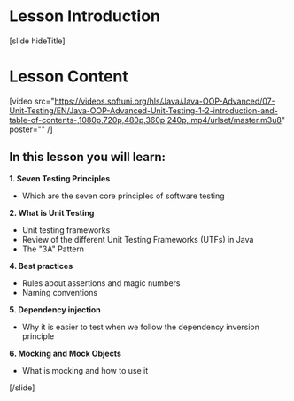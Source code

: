 # Lesson Introduction

[slide hideTitle]

# Lesson Content

[video src="https://videos.softuni.org/hls/Java/Java-OOP-Advanced/07-Unit-Testing/EN/Java-OOP-Advanced-Unit-Testing-1-2-introduction-and-table-of-contents-,1080p,720p,480p,360p,240p,.mp4/urlset/master.m3u8" poster="" /]

## In this lesson you will learn:

**1. Seven Testing Principles**
- Which are the seven core principles of software testing

**2. What is Unit Testing**
- Unit testing frameworks
- Review of the different Unit Testing Frameworks (UTFs) in Java
- The "3A" Pattern

**4. Best practices**
- Rules about assertions and magic numbers
- Naming conventions

**5. Dependency injection**
- Why it is easier to test when we follow the dependency inversion principle

**6. Mocking and Mock Objects**
- What is mocking and how to use it

[/slide]
